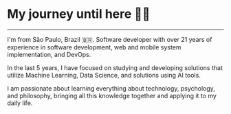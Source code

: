 # My journey until here 🤘🤓

---

I'm from São Paulo, Brazil 🇧🇷. Software developer with over 21 years of experience in software development, web and mobile system implementation, and DevOps.

In the last 5 years, I have focused on studying and developing solutions that utilize Machine Learning, Data Science, and solutions using AI tools.

I am passionate about learning everything about technology, psychology, and philosophy, bringing all this knowledge together and applying it to my daily life.
